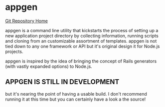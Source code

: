 # appgen

[Git Repository Home](http://github.com/Jeff-Russ/appgen)

appgen is a command line utility that kickstarts the process of setting up a new application project directory by collecting information, running scripts and cloning from an customizable assortment of templates. appgen is not tied down to any one framework or API but it's original design it for Node.js projects.  

appgen is inspired by the idea of bringing the concept of Rails generators (with vastly expanded options) to Node.js.  

## APPGEN IS STILL IN DEVELOPMENT 
but it's nearing the point of having a usable build. I don't recommend running it at this time but you can certainly have a look a the source!  